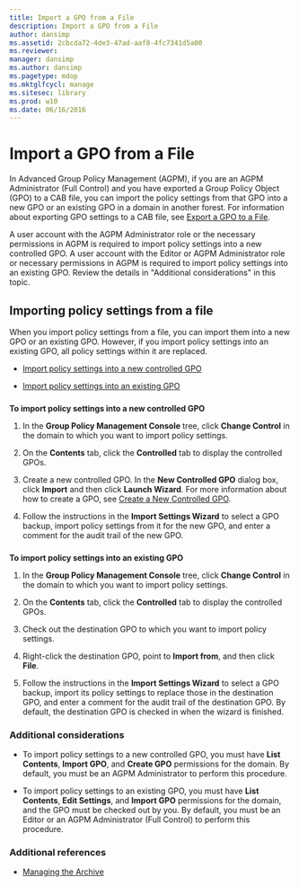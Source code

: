 ```yaml
---
title: Import a GPO from a File
description: Import a GPO from a File
author: dansimp
ms.assetid: 2cbcda72-4de3-47ad-aaf8-4fc7341d5a00
ms.reviewer: 
manager: dansimp
ms.author: dansimp
ms.pagetype: mdop
ms.mktglfcycl: manage
ms.sitesec: library
ms.prod: w10
ms.date: 06/16/2016
---
```



# Import a GPO from a File


In Advanced Group Policy Management (AGPM), if you are an AGPM Administrator (Full Control) and you have exported a Group Policy Object (GPO) to a CAB file, you can import the policy settings from that GPO into a new GPO or an existing GPO in a domain in another forest. For information about exporting GPO settings to a CAB file, see [Export a GPO to a File](export-a-gpo-to-a-file.md).

A user account with the AGPM Administrator role or the necessary permissions in AGPM is required to import policy settings into a new controlled GPO. A user account with the Editor or AGPM Administrator role or necessary permissions in AGPM is required to import policy settings into an existing GPO. Review the details in "Additional considerations" in this topic.

## Importing policy settings from a file


When you import policy settings from a file, you can import them into a new GPO or an existing GPO. However, if you import policy settings into an existing GPO, all policy settings within it are replaced.

-   [Import policy settings into a new controlled GPO](#bkmk-new)

-   [Import policy settings into an existing GPO](#bkmk-existing)

### <a href="" id="bkmk-new"></a>

**To import policy settings into a new controlled GPO**

1.  In the **Group Policy Management Console** tree, click **Change Control** in the domain to which you want to import policy settings.

2.  On the **Contents** tab, click the **Controlled** tab to display the controlled GPOs.

3.  Create a new controlled GPO. In the **New Controlled GPO** dialog box, click **Import** and then click **Launch Wizard**. For more information about how to create a GPO, see [Create a New Controlled GPO](create-a-new-controlled-gpo-agpm40.md).

4.  Follow the instructions in the **Import Settings Wizard** to select a GPO backup, import policy settings from it for the new GPO, and enter a comment for the audit trail of the new GPO.

### <a href="" id="bkmk-existing"></a>

**To import policy settings into an existing GPO**

1.  In the **Group Policy Management Console** tree, click **Change Control** in the domain to which you want to import policy settings.

2.  On the **Contents** tab, click the **Controlled** tab to display the controlled GPOs.

3.  Check out the destination GPO to which you want to import policy settings.

4.  Right-click the destination GPO, point to **Import from**, and then click **File**.

5.  Follow the instructions in the **Import Settings Wizard** to select a GPO backup, import its policy settings to replace those in the destination GPO, and enter a comment for the audit trail of the destination GPO. By default, the destination GPO is checked in when the wizard is finished.

### Additional considerations

-   To import policy settings to a new controlled GPO, you must have **List Contents**, **Import GPO**, and **Create GPO** permissions for the domain. By default, you must be an AGPM Administrator to perform this procedure.

-   To import policy settings to an existing GPO, you must have **List Contents**, **Edit Settings**, and **Import GPO** permissions for the domain, and the GPO must be checked out by you. By default, you must be an Editor or an AGPM Administrator (Full Control) to perform this procedure.

### Additional references

-   [Managing the Archive](managing-the-archive-agpm40.md)

 

 





